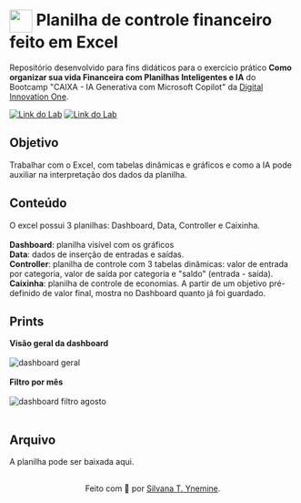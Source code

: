 <h1>
    <a href="https://www.dio.me/">
     <img align="center" width="40px" src="https://hermes.digitalinnovation.one/assets/diome/logo-minimized.png"></a>
    <span> Planilha de controle financeiro feito em Excel</span>
</h1>

Repositório desenvolvido para fins didáticos para o exercício prático  **Como organizar sua vida Financeira com Planilhas Inteligentes e IA** do Bootcamp "CAIXA - IA Generativa com Microsoft Copilot" da [Digital Innovation One](https://www.dio.me/).


[![Link do Lab](https://img.shields.io/badge/▶-000?style=for-the-badge&logo=movie&logoColor=E94D5F)](https://web.dio.me/lab/como-organizar-sua-vida-financeira-com-planilhas-inteligentes-e-ia/learning/6d861b52-3882-4e6a-9b04-16638a3f3beb) 
[![Link do Lab](https://img.shields.io/badge/Acesse%20o%20Lab%20na%20Plataforma-E94D5F?style=for-the-badge)](https://web.dio.me/lab/como-organizar-sua-vida-financeira-com-planilhas-inteligentes-e-ia/learning/6d861b52-3882-4e6a-9b04-16638a3f3beb)

## Objetivo
Trabalhar com o Excel, com tabelas dinâmicas e gráficos e como a IA pode auxiliar na interpretação dos dados da planilha.

## Conteúdo
O excel possui 3 planilhas: Dashboard, Data, Controller e Caixinha.<br><br>
**Dashboard**: planilha visível com os gráficos<br>
**Data**: dados de inserção de entradas e saídas.<br>
**Controller**: planilha de controle com 3 tabelas dinâmicas: valor de entrada por categoria, valor de saída por categoria e "saldo" (entrada - saída).<br>
**Caixinha**: planilha de controle de  economias. A partir de um objetivo pré-definido de valor final, mostra no Dashboard quanto já foi guardado.<br>

## Prints

**Visão geral da dashboard**<br><br>
![dashboard geral](https://github.com/user-attachments/assets/a0538903-de9d-4aab-9189-6caa65ee587a) 
<br><br>
**Filtro por mês**<br><br>
![dashboard filtro agosto](https://github.com/user-attachments/assets/b1bedfc7-4f09-490b-bf05-8393e46a7ebf) 
<br><br>

## Arquivo
A planilha pode ser baixada aqui.

##
<div align="center">Feito com 💙 por <a href="https://github.com/silvanat">Silvana T. Ynemine</a>.</div>

